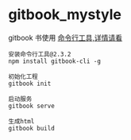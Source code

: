 # gitbook_mystyle
gitbook 书使用
[命令行工具,详情请看](https://github.com/GitbookIO/gitbook/blob/master/docs/setup.md)

```
安装命令行工具@2.3.2
npm install gitbook-cli -g
```

```
初始化工程
gitbook init
```

```
启动服务
gitbook serve
```

```
生成html
gitbook build
```
